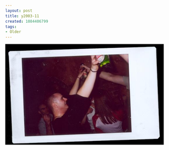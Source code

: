 ```yaml
---
layout: post
title: y2003-11
created: 1084406799
tags:
- Older
---
```


<img src="/image/images/y2003-11-650.jpg"/>

